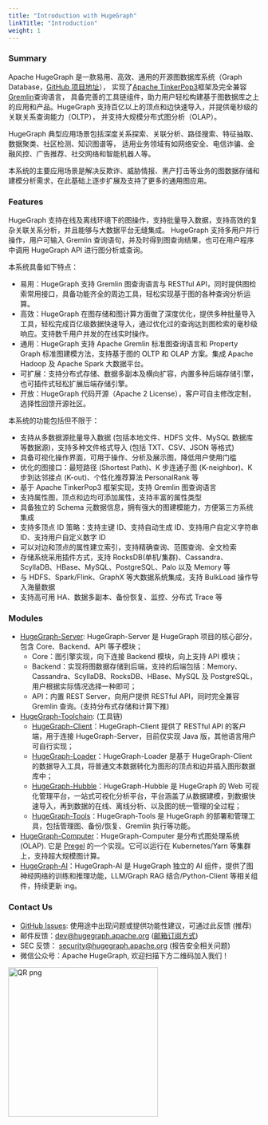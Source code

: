 ```yaml
---
title: "Introduction with HugeGraph"
linkTitle: "Introduction"
weight: 1
---
```


### Summary

Apache HugeGraph 是一款易用、高效、通用的开源图数据库系统（Graph Database，[GitHub 项目地址](https://github.com/apache/hugegraph)），
实现了[Apache TinkerPop3](https://tinkerpop.apache.org)框架及完全兼容[Gremlin](https://tinkerpop.apache.org/gremlin.html)查询语言，
具备完善的工具链组件，助力用户轻松构建基于图数据库之上的应用和产品。HugeGraph 支持百亿以上的顶点和边快速导入，并提供毫秒级的关联关系查询能力（OLTP），
并支持大规模分布式图分析（OLAP）。

HugeGraph 典型应用场景包括深度关系探索、关联分析、路径搜索、特征抽取、数据聚类、社区检测、知识图谱等，
适用业务领域有如网络安全、电信诈骗、金融风控、广告推荐、社交网络和智能机器人等。

本系统的主要应用场景是解决反欺诈、威胁情报、黑产打击等业务的图数据存储和建模分析需求，在此基础上逐步扩展及支持了更多的通用图应用。

### Features

HugeGraph 支持在线及离线环境下的图操作，支持批量导入数据，支持高效的复杂关联关系分析，并且能够与大数据平台无缝集成。
HugeGraph 支持多用户并行操作，用户可输入 Gremlin 查询语句，并及时得到图查询结果，也可在用户程序中调用 HugeGraph API 进行图分析或查询。

本系统具备如下特点：  

- 易用：HugeGraph 支持 Gremlin 图查询语言与 RESTful API，同时提供图检索常用接口，具备功能齐全的周边工具，轻松实现基于图的各种查询分析运算。
- 高效：HugeGraph 在图存储和图计算方面做了深度优化，提供多种批量导入工具，轻松完成百亿级数据快速导入，通过优化过的查询达到图检索的毫秒级响应。支持数千用户并发的在线实时操作。
- 通用：HugeGraph 支持 Apache Gremlin 标准图查询语言和 Property Graph 标准图建模方法，支持基于图的 OLTP 和 OLAP 方案。集成 Apache Hadoop 及 Apache Spark 大数据平台。
- 可扩展：支持分布式存储、数据多副本及横向扩容，内置多种后端存储引擎，也可插件式轻松扩展后端存储引擎。
- 开放：HugeGraph 代码开源（Apache 2 License），客户可自主修改定制，选择性回馈开源社区。

本系统的功能包括但不限于：

- 支持从多数据源批量导入数据 (包括本地文件、HDFS 文件、MySQL 数据库等数据源)，支持多种文件格式导入 (包括 TXT、CSV、JSON 等格式)
- 具备可视化操作界面，可用于操作、分析及展示图，降低用户使用门槛
- 优化的图接口：最短路径 (Shortest Path)、K 步连通子图 (K-neighbor)、K 步到达邻接点 (K-out)、个性化推荐算法 PersonalRank 等
- 基于 Apache TinkerPop3 框架实现，支持 Gremlin 图查询语言
- 支持属性图，顶点和边均可添加属性，支持丰富的属性类型
- 具备独立的 Schema 元数据信息，拥有强大的图建模能力，方便第三方系统集成
- 支持多顶点 ID 策略：支持主键 ID、支持自动生成 ID、支持用户自定义字符串 ID、支持用户自定义数字 ID	
- 可以对边和顶点的属性建立索引，支持精确查询、范围查询、全文检索	
- 存储系统采用插件方式，支持 RocksDB(单机/集群)、Cassandra、ScyllaDB、HBase、MySQL、PostgreSQL、Palo 以及 Memory 等
- 与 HDFS、Spark/Flink、GraphX 等大数据系统集成，支持 BulkLoad 操作导入海量数据
- 支持高可用 HA、数据多副本、备份恢复、监控、分布式 Trace 等

### Modules

- [HugeGraph-Server](/cn/docs/quickstart/hugegraph-server): HugeGraph-Server 是 HugeGraph 项目的核心部分，包含 Core、Backend、API 等子模块；
  - Core：图引擎实现，向下连接 Backend 模块，向上支持 API 模块；
  - Backend：实现将图数据存储到后端，支持的后端包括：Memory、Cassandra、ScyllaDB、RocksDB、HBase、MySQL 及 PostgreSQL，用户根据实际情况选择一种即可；
  - API：内置 REST Server，向用户提供 RESTful API，同时完全兼容 Gremlin 查询。(支持分布式存储和计算下推)
- [HugeGraph-Toolchain](https://github.com/apache/hugegraph-toolchain): (工具链)
  - [HugeGraph-Client](/cn/docs/quickstart/hugegraph-client)：HugeGraph-Client 提供了 RESTful API 的客户端，用于连接 HugeGraph-Server，目前仅实现 Java 版，其他语言用户可自行实现；
  - [HugeGraph-Loader](/cn/docs/quickstart/hugegraph-loader)：HugeGraph-Loader 是基于 HugeGraph-Client 的数据导入工具，将普通文本数据转化为图形的顶点和边并插入图形数据库中；
  - [HugeGraph-Hubble](/cn/docs/quickstart/hugegraph-hubble)：HugeGraph-Hubble 是 HugeGraph 的 Web 
可视化管理平台，一站式可视化分析平台，平台涵盖了从数据建模，到数据快速导入，再到数据的在线、离线分析、以及图的统一管理的全过程；
  - [HugeGraph-Tools](/cn/docs/quickstart/hugegraph-tools)：HugeGraph-Tools 是 HugeGraph 的部署和管理工具，包括管理图、备份/恢复、Gremlin 执行等功能。
- [HugeGraph-Computer](/cn/docs/quickstart/hugegraph-computer)：HugeGraph-Computer 是分布式图处理系统 (OLAP). 
  它是 [Pregel](https://kowshik.github.io/JPregel/pregel_paper.pdf) 的一个实现。它可以运行在 Kubernetes/Yarn 
  等集群上，支持超大规模图计算。
- [HugeGraph-AI](/cn/docs/quickstart/hugegraph-ai)：HugeGraph-AI 是 HugeGraph 独立的 AI 
  组件，提供了图神经网络的训练和推理功能，LLM/Graph RAG 结合/Python-Client 等相关组件，持续更新 ing。

### Contact Us

- [GitHub Issues](https://github.com/apache/incubator-hugegraph/issues): 使用途中出现问题或提供功能性建议，可通过此反馈 (推荐)
- 邮件反馈：[dev@hugegraph.apache.org](mailto:dev@hugegraph.apache.org) ([邮箱订阅方式](https://hugegraph.apache.org/docs/contribution-guidelines/subscribe/))
- SEC 反馈： [security@hugegraph.apache.org](mailto:security@hugegraph.apache.org) (报告安全相关问题)
- 微信公众号：Apache HugeGraph, 欢迎扫描下方二维码加入我们！

 <img src="https://github.com/apache/hugegraph-doc/blob/master/assets/images/wechat.png?raw=true" alt="QR png" width="300"/>
